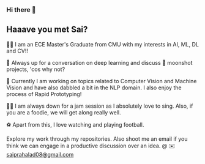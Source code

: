 ### Hi there 👋
## Haaave you met Sai?

🧑‍🎓 I am an ECE Master's Graduate from CMU with my interests in AI, ML, DL and CV!!

💬 Always up for a conversation on deep learning and discuss 🌝 moonshot projects, 'cos why not?

📘 Currently I am working on topics related to Computer Vision and Machine Vision and have also dabbled
   a bit in the NLP domain. I also enjoy the process of Rapid Prototyping!

🎸🎵 I am always down for a jam session as I absolutely love to sing. Also, if you are a foodie, we will
   get along really well.
   
⚽ Apart from this, I love watching and playing football.

Explore my work through my repositories. Also shoot me an email if you think we can engage in a productive discussion
over an idea. @ ✉️ saiprahalad08@gmail.com
   
